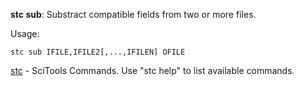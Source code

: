 **stc sub**: Substract compatible fields from two or more files.

Usage:

```
stc sub IFILE,IFILE2[,...,IFILEN] OFILE
```
[stc](https://github.com/MetOffice/stc/blob/main/doc/stc.md) - SciTools Commands. Use "stc help" to list available commands.
    
